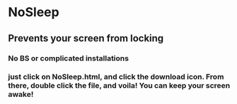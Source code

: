 # NoSleep
## Prevents your screen from locking
### No BS or complicated installations
### just click on NoSleep.html, and click the download icon. From there, double click the file, and voila! You can keep your screen awake!
